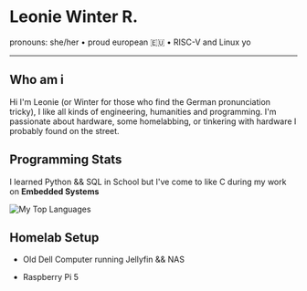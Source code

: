 # Leonie Winter R.

pronouns: she/her • proud european 🇪🇺 • RISC-V and Linux yo

---

## Who am i
Hi I'm Leonie (or Winter for those who find the German pronunciation tricky), I like all kinds of engineering, humanities and programming. I'm passionate about hardware, some homelabbing, or tinkering with hardware I probably found on the street.

## Programming Stats

I learned Python && SQL in School but I've come to like C during my work on **Embedded Systems**

![My Top Languages](https://github-readme-stats.vercel.app/api/top-langs/?username=leonie-winter&theme=highcontrast&show_icons=true&hide_border=true&layout=compact)


## Homelab Setup 

- Old Dell Computer running Jellyfin && NAS
  
- Raspberry Pi 5 
  


